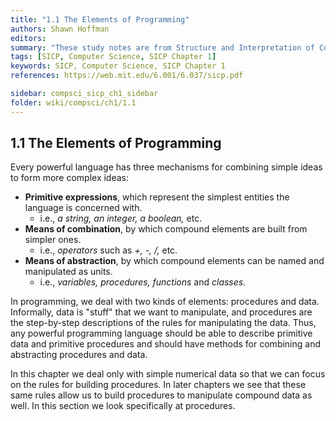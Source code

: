 ```yaml
---
title: "1.1 The Elements of Programming"
authors: Shawn Hoffman
editors: 
summary: "These study notes are from Structure and Interpretation of Computer Programs - 2nd Edition (MIT Electrical Engineering and Computer Science) by Abelson, H. and Sussman, G."
tags: [SICP, Computer Science, SICP Chapter 1]
keywords: SICP, Computer Science, SICP Chapter 1
references: https://web.mit.edu/6.001/6.037/sicp.pdf

sidebar: compsci_sicp_ch1_sidebar
folder: wiki/compsci/ch1/1.1
---
```


## 1.1 The Elements of Programming

Every powerful language has three mechanisms for combining simple ideas to form more complex ideas:

- **Primitive expressions**, which represent the simplest entities the language is concerned with.
  - i.e., *a string, an integer, a boolean,* etc.
- **Means of combination**, by which compound elements are built from simpler ones.
  - i.e., *operators* such as *+, -, /,* etc.
- **Means of abstraction**, by which compound elements can be named and manipulated as units.
  - i.e., *variables, procedures, functions* and *classes.*

In programming, we deal with two kinds of elements: procedures and data. Informally, data is "stuff" that we want to manipulate, and procedures are the step-by-step descriptions of the rules for manipulating the data. Thus, any powerful programming language should be able to describe primitive data and primitive procedures and should have methods for combining and abstracting procedures and data.

In this chapter we deal only with simple numerical data so that we can focus on the rules for building procedures. In later chapters we see that these same rules allow us to build procedures to manipulate compound data as well. In this section we look specifically at procedures.
